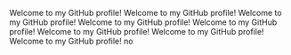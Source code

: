 Welcome to my GitHub profile!
Welcome to my GitHub profile!
Welcome to my GitHub profile!
Welcome to my GitHub profile!
Welcome to my GitHub profile!
Welcome to my GitHub profile!
Welcome to my GitHub profile!
Welcome to my GitHub profile!
no
